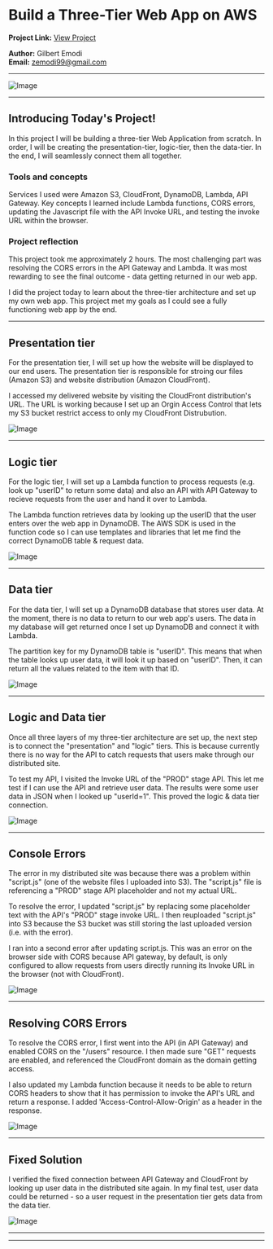 # Build a Three-Tier Web App on AWS

**Project Link:** [View Project](http://learn.nextwork.org/projects/aws-compute-threetier)

**Author:** Gilbert Emodi  
**Email:** zemodi99@gmail.com

---

![Image](http://learn.nextwork.org/ecstatic_beige_calm_tarapirohe/uploads/aws-compute-threetier_2b3c4d5e)

---

## Introducing Today's Project!

In this project I will be building a three-tier Web Application from scratch. In order, I will be creating the presentation-tier, logic-tier, then the data-tier. In the end, I will seamlessly connect them all together.

### Tools and concepts

Services I used were Amazon S3, CloudFront, DynamoDB, Lambda, API Gateway.
Key concepts I learned include Lambda functions, CORS errors, updating the Javascript file with the API Invoke URL, and testing the invoke URL within the browser.

### Project reflection

This project took me approximately 2 hours. The most challenging part was resolving the CORS errors in the API Gateway and Lambda.
It was most rewarding to see the final outcome - data getting returned in our web app.

I did the project today to learn about the three-tier architecture and set up my own web app. This project met my goals as I could see a fully functioning web app by the end.

---

## Presentation tier

For the presentation tier, I will set up how the website will be displayed to our end users. The presentation tier is responsible for stroing our files (Amazon S3) and website distribution (Amazon CloudFront).

I accessed my delivered website by visiting the CloudFront distribution's URL. The URL is working because I set up an Orgin Access Control that lets my S3 bucket restrict access to only my CloudFront Distrubution.

![Image](http://learn.nextwork.org/ecstatic_beige_calm_tarapirohe/uploads/aws-compute-threetier_3a4b5c6d)

---

## Logic tier

For the logic tier, I will set up a Lambda function to process requests (e.g. look up "userID" to return some data) and also an API with API Gateway to recieve requests from the user and hand it over to Lambda.

The Lambda function retrieves data by looking up the userID that the user enters over the web app in DynamoDB. The AWS SDK is used in the function code so I can use templates and libraries that let me find the correct DynamoDB table & request data.

![Image](http://learn.nextwork.org/ecstatic_beige_calm_tarapirohe/uploads/aws-compute-threetier_6a7b8c9d)

---

## Data tier

For the data tier, I will set up a DynamoDB database that stores user data. At the moment, there is no data to return to our web app's users. The data in my database will get returned once I set up DynamoDB and connect it with Lambda.

The partition key for my DynamoDB table is "userID". This means that when the table looks up user data, it will look it up based on "userID". Then, it can return all the values related to the item with that ID.

![Image](http://learn.nextwork.org/ecstatic_beige_calm_tarapirohe/uploads/aws-compute-threetier_u1v2w3x4)

---

## Logic and Data tier

Once all three layers of my three-tier architecture are set up, the next step is to connect the "presentation" and "logic" tiers. This is because currently there is no way for the API to catch requests that users make through our distributed site.

To test my API, I visited the Invoke URL of the "PROD" stage API. This let me test if I can use the API and retrieve user data. The results were some user data in JSON when I looked up "userId=1". This proved the logic & data tier connection.

![Image](http://learn.nextwork.org/ecstatic_beige_calm_tarapirohe/uploads/aws-compute-threetier_a112c3d5)

---

## Console Errors

The error in my distributed site was because there was a 
problem within "script.js" (one of the website files I uploaded into S3). The "script.js" file is referencing a "PROD" stage API placeholder and not my actual URL.

To resolve the error, I updated "script.js" by replacing some placeholder text with the API's "PROD" stage invoke URL. I then reuploaded "script.js" into S3 because the S3 bucket was still storing the last uploaded version (i.e. with the error).

I ran into a second error after updating script.js. This was an error on the browser side with CORS because API gateway, by default, is only configured to allow requests from users directly running its Invoke URL in the browser (not with CloudFront).

![Image](http://learn.nextwork.org/ecstatic_beige_calm_tarapirohe/uploads/aws-compute-threetier_a1b2c3d5)

---

## Resolving CORS Errors

To resolve the CORS error, I first went into the API (in API Gateway) and enabled CORS on the "/users" resource. I then made sure "GET" requests are enabled, and referenced the CloudFront domain as the domain getting access.

I also updated my Lambda function because it needs to be able to return CORS headers to show that it has permission to invoke the API's URL and return a response. I added 'Access-Control-Allow-Origin' as a header in the response.

![Image](http://learn.nextwork.org/ecstatic_beige_calm_tarapirohe/uploads/aws-compute-threetier_1qthryj2)

---

## Fixed Solution

I verified the fixed connection between API Gateway and CloudFront by looking up user data in the distributed site again. In my final test, user data could be returned - so a user request in the presentation tier gets data from the data tier.

![Image](http://learn.nextwork.org/ecstatic_beige_calm_tarapirohe/uploads/aws-compute-threetier_2b3c4d5e)

---

---
